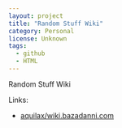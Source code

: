 ```yaml
---
layout: project
title: "Random Stuff Wiki"
category: Personal
license: Unknown
tags:
  - github
  - HTML
---
```


Random Stuff Wiki

Links:


* [aquilax/wiki.bazadanni.com](https://github.com/aquilax/wiki.bazadanni.com)
